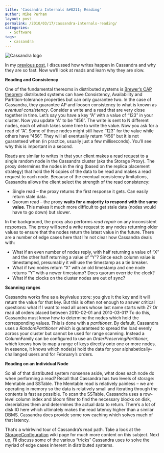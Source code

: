 ```yaml
---
title: 'Cassandra Internals &#8211; Reading'
author: Mike Perham
layout: post
permalink: /2010/03/17/cassandra-internals-reading/
categories:
  - Software
tags:
  - cassandra
---
```

![Cassandra logo][1]

In my [previous post][2], I discussed how writes happen in Cassandra and why they are so fast. Now we&#8217;ll look at reads and learn why they are slow.

**Reading and Consistency**

One of the fundamental thereoms in distributed systems is [Brewer&#8217;s CAP theorem][3]: distributed systems can have Consistency, Availability and Partition-tolerance properties but can only guarantee two. In the case of Cassandra, they guarantee AP and loosen consistency to what is known as *eventual consistency*. Consider a write and a read that are very close together in time. Let&#8217;s say you have a key &#8220;A&#8221; with a value of &#8220;123&#8221; in your cluster. Now you update &#8220;A&#8221; to be &#8220;456&#8221;. The write is sent to N different nodes, each of which takes some time to write the value. Now you ask for a read of &#8220;A&#8221;. Some of those nodes might still have &#8220;123&#8221; for the value while others have &#8220;456&#8221;. They will all eventually return &#8220;456&#8221; but it is not guaranteed when (in practice, usually just a few milliseconds). You&#8217;ll see why this is important in a second.

Reads are similar to writes in that your client makes a read request to a single random node in the Cassandra cluster (aka the Storage Proxy). The proxy determines the nodes in the ring (based on the replica placement strategy) that hold the N copies of the data to be read and makes a read request to each node. Because of the eventual consistency limitations, Cassandra allows the client select the strength of the read consistency:

*   Single read &#8211; the proxy returns the first response it gets. Can easily return stale data.
*   Quorum read &#8211; the proxy **waits for a majority to respond with the same value**. This makes it much more difficult to get stale data (nodes would have to go down) but slower.

In the background, the proxy also performs *read repair* on any inconsistent responses. The proxy will send a write request to any nodes returning older values to ensure that the nodes return the latest value in the future. There are a number of edge cases here that I&#8217;m not clear how Cassandra deals with:

*   What if an even number of nodes reply, with half returning a value of &#8220;X&#8221; and the other half returning a value of &#8220;Y&#8221;? Since each column value is timestamped, presumably it will use the timestamp as a tie breaker.
*   What if two nodes return &#8220;X&#8221; with an old timestamp and one node returns &#8220;Y&#8221; with a newer timestamp? Does quorum override the clock?
*   What if the clocks on the cluster nodes are out of sync?

**Scanning ranges**

Cassandra works fine as a key/value store: you give it the key and it will return the value for that key. But this is often not enough to answer critical questions: what if I want to read all users whose last name starts with Z? Or read all orders placed between 2010-02-01 and 2010-03-01? To do this, Cassandra must know how to determine the nodes which hold the corresponding values. This is done with a *partitioner*. By default, Cassandra uses a *RandomPartitioner* which is guaranteed to spread the load evenly across your cluster but cannot be used for range scanning. Instead a ColumnFamily can be configured to use an *OrderPreservingPartitioner*, which knows how to map a range of keys directly onto one or more nodes. In essence, it knows which node(s) hold the data for your alphabetically-challanged users and for February&#8217;s orders.

**Reading on an Individual Node**

So all of that distributed system nonsense aside, what does each node do when performing a read? Recall that Cassandra has two levels of storage: Memtable and SSTable. The Memtable read is relatively painless &#8211; we are operating in memory so the data is relatively small and iterating through the contents is fast as possible. To scan the SSTable, Cassandra uses a row-level column index and bloom filter to find the necessary blocks on disk, deserializes them and determines the actual data to return. There&#8217;s a lot of disk IO here which ultimately makes the read latency higher than a similar DBMS. Cassandra does provide some row caching which solves much of that latency.

That&#8217;s a whirlwind tour of Cassandra&#8217;s read path. Take a look at the [StorageConfiguration][4] wiki page for much more content on this subject. Next up, I&#8217;ll discuss some of the various &#8220;tricks&#8221; Cassandra uses to solve the myriad of edge cases inherent in distributed systems.

 [1]: http://incubator.apache.org/cassandra/media/img/cassandra_logo.png
 [2]: /2010/03/13/cassandra-internals-writing/
 [3]: http://en.wikipedia.org/wiki/CAP_theorem
 [4]: http://wiki.apache.org/cassandra/StorageConfiguration